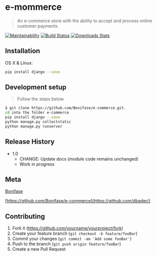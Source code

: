 # e-mommerce

> An e-commerce store with the ability to accept and process online customer payments.

[![Maintainability](https://api.codeclimate.com/v1/badges/d90e0f308dca4ed4cb90/maintainability)](https://codeclimate.com/github/rails/rails/maintainability)
[![Build Status][travis-image]][travis-url]
[![Downloads Stats][npm-downloads]][npm-url]

## Installation

OS X & Linux:

```sh
pip install django --save
```

## Development setup

> Follow the steps below.

```sh
$ git clone https://github.com/Bonifase/e-commerce.git.
cd into the folder e-commerce
pip install django --save
python manage.py collectstatic
python manage.py runserver
```

## Release History

- 1.0
  - CHANGE: Update docs (module code remains unchanged)
  - Work in progress

## Meta

[Bonifase](https://twitter.com/BonifaseOrwa?lang=en)

[https://github.com/Bonifase/e-commerce](https://github.com/dbader/)

## Contributing

1. Fork it (<https://github.com/yourname/yourproject/fork>)
2. Create your feature branch (`git checkout -b feature/fooBar`)
3. Commit your changes (`git commit -am 'Add some fooBar'`)
4. Push to the branch (`git push origin feature/fooBar`)
5. Create a new Pull Request

<!-- Markdown link & img dfn's -->

[npm-image]: https://img.shields.io/npm/v/datadog-metrics.svg?style=flat-square
[npm-url]: https://npmjs.org/package/datadog-metrics
[npm-downloads]: https://img.shields.io/npm/dm/datadog-metrics.svg?style=flat-square
[travis-image]: https://img.shields.io/travis/dbader/node-datadog-metrics/master.svg?style=flat-square
[travis-url]: https://travis-ci.org/dbader/node-datadog-metrics
[wiki]: https://github.com/yourname/yourproject/wiki
